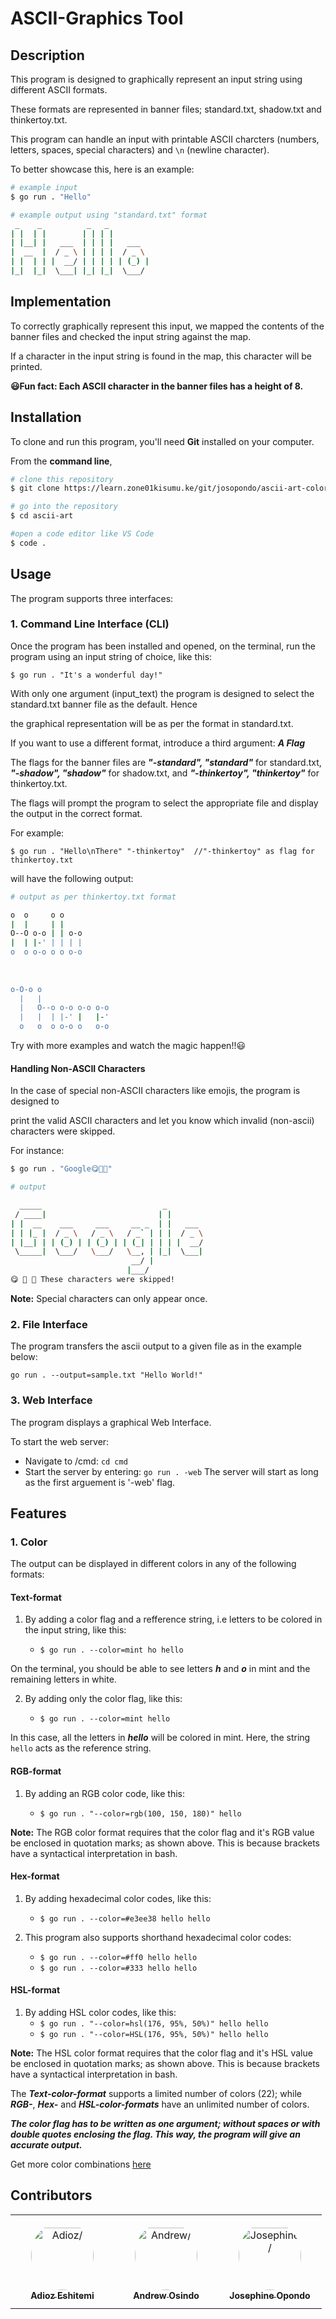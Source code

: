 # ASCII-Graphics Tool

## Description

This program is designed to graphically represent an input string using different ASCII formats.

These formats are represented in banner files; standard.txt, shadow.txt and thinkertoy.txt.

This program can handle an input with printable ASCII charcters (numbers, letters, spaces, special characters) and `\n` (newline character).

To better showcase this, here is an example:

```Bash
# example input
$ go run . "Hello"

# example output using "standard.txt" format
 _    _          _   _
| |  | |        | | | |
| |__| |   ___  | | | |   ___
|  __  |  / _ \ | | | |  / _ \
| |  | | |  __/ | | | | | (_) |
|_|  |_|  \___| |_| |_|  \___/

```

## Implementation

To correctly graphically represent this input, we mapped the contents of the banner files and checked the input string against the map.

If a character in the input string is found in the map, this character will be printed.

**😃Fun fact: Each ASCII character in the banner files has a height of 8.**


## Installation

To clone and run this program, you'll need **Git** installed on your computer.

From the **command line**,

```Bash
# clone this repository
$ git clone https://learn.zone01kisumu.ke/git/josopondo/ascii-art-color

# go into the repository
$ cd ascii-art

#open a code editor like VS Code
$ code .
```

## Usage

The program supports three interfaces:

### 1. Command Line Interface (CLI)

Once the program has been installed and opened, on the terminal, run the program using an input string of choice, like this:

`$ go run . "It's a wonderful day!"`

With only one argument (input_text) the program is designed to select the standard.txt banner 
file as the default. Hence 

the graphical representation will be as per the format in standard.txt.

If you want to use a different format, introduce a third argument: ***A Flag***

The flags for the banner files are ***"-standard", "standard"*** for standard.txt, ***"-shadow", "shadow"*** for shadow.txt, and ***"-thinkertoy", "thinkertoy"*** for thinkertoy.txt. 

The flags will prompt the program to select the appropriate file and display the output in the correct format.

For example:

`$ go run . "Hello\nThere" "-thinkertoy"  //"-thinkertoy" as flag for thinkertoy.txt`

will have the following output:

```Bash
# output as per thinkertoy.txt format

o  o     o o     
|  |     | |     
O--O o-o | | o-o 
|  | |-' | | | | 
o  o o-o o o o-o 
                 
                 
                       
o-O-o o                
  |   |                
  |   O--o o-o o-o o-o 
  |   |  | |-' |   |-' 
  o   o  o o-o o   o-o 

```

Try with more examples and watch the magic happen!!😃


#### Handling Non-ASCII Characters

In the case of special non-ASCII characters like emojis, 
the program is designed to 

print the valid ASCII characters and let you know which invalid (non-ascii) characters were skipped.

For instance:

```Bash
$ go run . "Google😋🤯🫣"

# output

  _____                           _         
 / ____|                         | |        
| |  __    ___     ___     __ _  | |   ___  
| | |_ |  / _ \   / _ \   / _` | | |  / _ \ 
| |__| | | (_) | | (_) | | (_| | | | |  __/ 
 \_____|  \___/   \___/   \__, | |_|  \___| 
                           __/ |            
                          |___/             
😋 🤯 🫣 These characters were skipped!
```

**Note:**
Special characters can only appear once.

### 2. File Interface

The program transfers the ascii output to a given file as in the example below:

`go run . --output=sample.txt "Hello World!"`

### 3. Web Interface

The program displays a graphical Web Interface.

To start the web server:
- Navigate to /cmd: `cd cmd`
- Start the server by entering: `go run . -web`
The server will start as long as the first arguement is '-web' flag.

## Features

### 1. Color

The output can be displayed in different colors in any of the following formats:

#### Text-format

1. By adding a color flag and a refference string, i.e letters to be colored in the input string, like this:

    - `$ go run . --color=mint ho hello`

On the terminal, you should be able to see letters ***h*** and ***o*** in mint and the remaining letters in white.

2. By adding only the color flag, like this:

    - `$ go run . --color=mint hello`

 In this case, all the letters in ***hello*** will be colored in mint. Here, the string `hello` acts as the reference string.

#### RGB-format

 1. By adding an RGB color code, like this:

    - `$ go run . "--color=rgb(100, 150, 180)" hello`

 **Note:** The RGB color format requires that the color flag and it's RGB value be enclosed in quotation marks; as shown above. This is because brackets have a syntactical interpretation in bash. 

#### Hex-format

 1. By adding hexadecimal color codes, like this:

    - `$ go run . --color=#e3ee38 hello hello`

 2. This program also supports shorthand hexadecimal color codes:
    
    - `$ go run . --color=#ff0 hello hello`
    - `$ go run . --color=#333 hello hello`

#### HSL-format

 1. By adding HSL color codes, like this:
    - `$ go run . "--color=hsl(176, 95%, 50%)" hello hello`
    - `$ go run . "--color=HSL(176, 95%, 50%)" hello hello`

**Note:** The HSL color format requires that the color flag and it's HSL value be enclosed in quotation marks; as shown above. This is because brackets have a syntactical interpretation in bash.


 The ***Text-color-format*** supports a limited number of colors (22); while ***RGB-***, ***Hex-*** and ***HSL-color-formats*** have an unlimited number of colors.

 ***The color flag has to be written as one argument; without spaces or with double quotes enclosing the flag. This way, the program will give an accurate output.***

 Get more color combinations [here](https://htmlcolorcodes.com/) 

## Contributors

<table>
<tr>
    <td align="center" style="word-wrap: break-word; width: 150.0; height: 150.0">
        <a href=https://github.com/adiozdaniel>
            <img src=https://avatars.githubusercontent.com/u/42722945?v=4 width="100;"  style="border-radius:50%;align-items:center;justify-content:center;overflow:hidden;padding-top:10px" alt=Adioz/>
            <br />
            <sub style="font-size:14px"><b>Adioz Eshitemi</b></sub>
        </a>
    </td>
    <td align="center" style="word-wrap: break-word; width: 150.0; height: 150.0">
        <a href=https://github.com/andyosyndoh>
            <img src=https://lh3.googleusercontent.com/a/ACg8ocLUKAW3QwBqLDqDcmkFTC3wmCPq0dd25wVFn3CPEkCfhQQme9Lx=s288-c-no width="100;"  style="border-radius:50%;align-items:center;justify-content:center;overflow:hidden;padding-top:10px" alt=Andrew/>
            <br />
            <sub style="font-size:14px"><b>Andrew Osindo</b></sub>
        </a>
    </td>
    <td align="center" style="word-wrap: break-word; width: 150.0; height: 150.0">
        <a href=https://github.com/josie-opondo>
            <img src=https://avatars.githubusercontent.com/u/77047643?v=4 width="100;"  style="border-radius:50%;align-items:center;justify-content:center;overflow:hidden;padding-top:10px" alt=Josephine/>
            <br />
            <sub style="font-size:14px"><b>Josephine Opondo</b></sub>
        </a>
    </td>
</tr>
</table>
